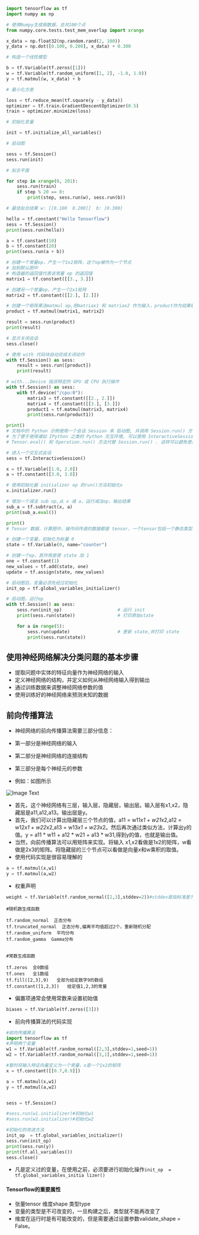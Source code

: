 ```Python
import tensorflow as tf
import numpy as np

# 使用Numpy生成假数据，总共100个点
from numpy.core.tests.test_mem_overlap import xrange

x_data = np.float32(np.random.rand(2, 100))
y_data = np.dot([0.100, 0.200], x_data) + 0.300

# 构造一个线性模型

b = tf.Variable(tf.zeros([1]))
w = tf.Variable(tf.random_uniform([1, 2], -1.0, 1.0))
y = tf.matmul(w, x_data) + b

# 最小化方差

loss = tf.reduce_mean(tf.square(y - y_data))
optimizer = tf.train.GradientDescentOptimizer(0.5)
train = optimizer.minimize(loss)

# 初始化变量

init = tf.initialize_all_variables()

# 启动图

sess = tf.Session()
sess.run(init)

# 拟合平面

for step in xrange(0, 201):
    sess.run(train)
    if step % 20 == 0:
        print(step, sess.run(w), sess.run(b))

# 最佳拟合结果 w: [[0.100  0.200]]  b: [0.300]

hello = tf.constant("Hello Tensorflow")
sess = tf.Session()
print(sess.run(hello))

a = tf.constant(10)
b = tf.constant(20)
print(sess.run(a + b))

# 创建一个常量op，产生一个1x2矩阵，这个op被作为一个节点
# 加到默认图中
# 构造器的返回值代表该常量 op 的返回值
matrix1 = tf.constant([[3., 3.]])

# 创建另一个常量op，产生一个2x1矩阵
matrix2 = tf.constant([[2.], [2.]])

# 创建一个矩阵乘法matmul op,把matriax1 和 matriax2 作为输入，product作为结果输出
product = tf.matmul(matrix1, matrix2)

result = sess.run(product)
print(result)

# 显示关闭会话
sess.close()

# 使用 with 代码块自动完成关闭动作
with tf.Session() as sess:
    result = sess.run([product])
    print(result)

# with...Device 指派特定的 GPU 或 CPU 执行操作
with tf.Session() as sess:
    with tf.device("/cpu:0"):
        matrix3 = tf.constant([[2., 2.]])
        matrix4 = tf.constant([[3.], [3.]])
        product1 = tf.matmul(matrix3, matrix4)
        print(sess.run(product1))

print()
# 文档中的 Python 示例使用一个会话 Session 来 启动图, 并调用 Session.run() 方法执行操作.
# 为了便于使用诸如 IPython 之类的 Python 交互环境, 可以使用 InteractiveSession 代替 Session 类, 使用
# Tensor.eval() 和 Operation.run() 方法代替 Session.run() . 这样可以避免使用一个变量来持有会话.

# 进入一个交互式会话
sess = tf.InteractiveSession()

x = tf.Variable([1.0, 2.0])
a = tf.constant([3.0, 3.0])

# 使用初始化器 initializer op 的run()方法初始化x
x.initializer.run()

# 增加一个减法 sub op,从 x 减 a，运行减法op，输出结果
sub_a = tf.subtract(x, a)
print(sub_a.eval())

print()
# Tensor 数据，计算图中，操作间传递的数据都是 tensor，一个tensor包括一个静态类型rank和一个shape

# 创建一个变量，初始化为标量 0
state = tf.Variable(0, name="counter")

# 创建一个op，其作用是使 state 加 1
one = tf.constant(1)
new_values = tf.add(state, one)
update = tf.assign(state, new_values)

# 启动图后，变量必须先经过初始化
init_op = tf.global_variables_initializer()

# 启动图，运行op
with tf.Session() as sess:
    sess.run(init_op)                     # 运行 init
    print(sess.run(state))                # 打印原始state

    for a in range(5):
        sess.run(update)                  # 更新 state,并打印 state
        print(sess.run(state))
```
## 使用神经网络解决分类问题的基本步骤
* 提取问题中实体的特征向量作为神经网络的输入
* 定义神经网络的结构，并定义如何从神经网络输入得到输出
* 通过训练数据来调整神经网络参数的值
* 使用训练好的神经网络来预测未知的数据

## 前向传播算法
* 神经网络的前向传播算法需要三部分信息：
 * 第一部分是神经网络的输入
 * 第二部分是神经网络的连接结构
 * 第三部分是每个神经元的参数

* 例如：如图所示

![Image Text](https://raw.github.com/wangyufei1006/Java-Design-patterns/master/Image/35.png)

* 首先，这个神经网络有三层，输入层，隐藏层，输出层。输入层有x1,x2，隐藏层是a11,a12,a13。输出层是y。
* 首先，我们可以计算出隐藏层三个节点的值，a11 = w11*x1 + w21*x2,a12 = w12*x1 + w22*x2,a13 =  w13*x1 + w23*x2。然后再次通过类似方法，计算出y的值。y = a11 * w11 + a12 * w21 + a13 * w31,得到y的值，也就是输出值。
* 当然，向前传播算法可以用矩阵来实现。将输入 x1,x2看做是1x2的矩阵，w看做是2x3的矩阵。将隐藏层的三个节点可以看做是向量x和w乘积的取值。
* 使用代码实现是很容易理解的
```Python
a = tf.matmul(x,w1)
y = tf.matmul(a,w2)
```
* 权重声明
```Python
weight = tf.Variable(tf.random_normal([2,3],stddev=2))#stddev是指标准差为2
```

```
#随机数生成函数

tf.random_normal  正态分布
tf.truncated_normal  正态分布,偏离平均值超过2个，重新随机分配
tf.random_uniform  平均分布
tf.random_gamma  Gamma分布


#常数生成函数

tf.zeros  全0数组
tf.ones   全1数组
tf.fill([2,3],9)   全部为给定数字9的数组
tf.constant([1,2,3])   给定值1,2,3的常量
```
* 偏置项通常会使用常数来设置初始值
```Python
biases = tf.Variable(tf.zeros([3]))
```
* 前向传播算法的代码实现

```Python
#前向传播算法
import tensorflow as tf
#声明两个变量
w1 = tf.Variable(tf.random_normal([2,3],stddev=1,seed=1))
w2 = tf.Variable(tf.random_normal([3,1],stddev=1,seed=1))

#暂时将输入特征向量定义为一个常量，x是一个1x2的矩阵
x = tf.constant([[0.7,0.9]])

a = tf.matmul(x,w1)
y = tf.matmul(a,w2)


sess = tf.Session()

#sess.run(w1.initializer)#初始化w1
#sess.run(w2.initializer)#初始化w2

#初始化的改进方法
init_op  = tf.global_variables_initializer()
sess.run(init_op)
print(sess.run(y))
print(tf.all_variables())
sess.close()
```

* 凡是定义过的变量，在使用之前，必须要进行初始化操作`init_op  = tf.global_variables_initia
lizer()`
#### Tensorflow的重要属性
* 张量tensor  维度shape   类型type
* 变量的类型是不可改变的，一旦构建之后，类型就不能再改变了
* 维度在运行时是有可能改变的，但是需要通过设置参数validate_shape = False。
